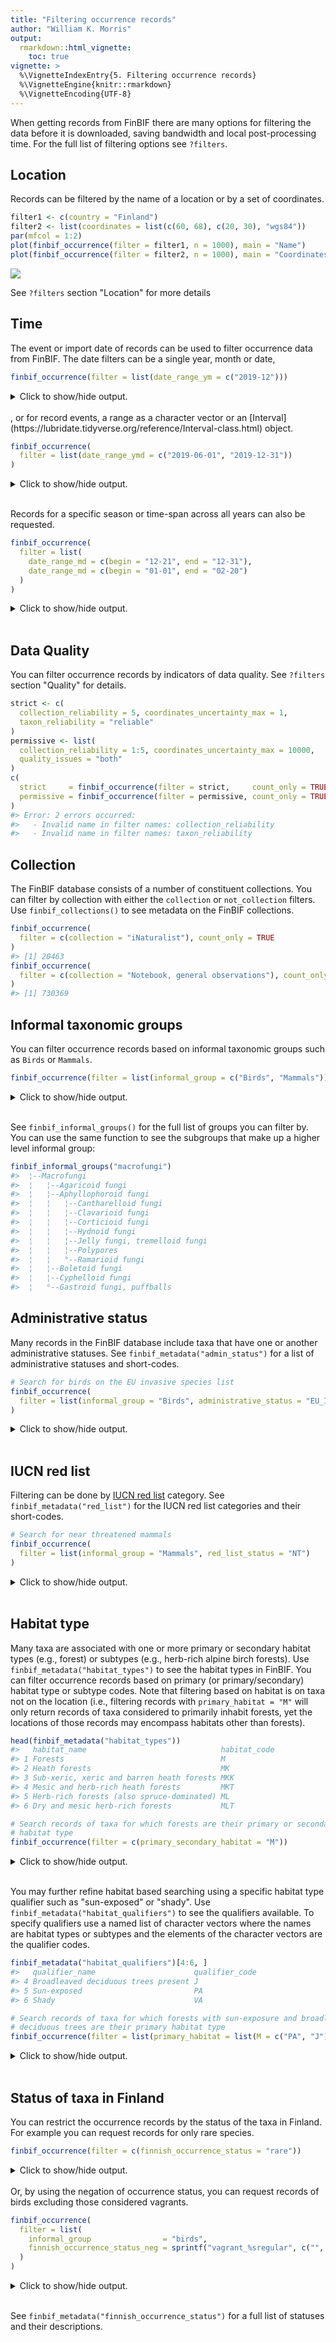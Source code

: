 ```yaml
---
title: "Filtering occurrence records"
author: "William K. Morris"
output: 
  rmarkdown::html_vignette:
    toc: true
vignette: >
  %\VignetteIndexEntry{5. Filtering occurrence records}
  %\VignetteEngine{knitr::rmarkdown}
  %\VignetteEncoding{UTF-8}
---
```



When getting records from FinBIF there are many options for filtering the data
before it is downloaded, saving bandwidth and local post-processing time. For
the full list of filtering options see `?filters`.

## Location
Records can be filtered by the name of a location or by a set of coordinates.

```r
filter1 <- c(country = "Finland")
filter2 <- list(coordinates = list(c(60, 68), c(20, 30), "wgs84"))
par(mfcol = 1:2)
plot(finbif_occurrence(filter = filter1, n = 1000), main = "Name")
plot(finbif_occurrence(filter = filter2, n = 1000), main = "Coordinates")
```

![](../man/figures/location-filter-1.png)

See `?filters` section "Location" for more details

## Time
The event or import date of records can be used to filter occurrence data from
FinBIF. The date filters can be a single year, month or date,

```r
finbif_occurrence(filter = list(date_range_ym = c("2019-12")))
```


<details closed>
<summary> Click to show/hide output. </summary>

```r

#> Records downloaded: 10
#> Records available: 9305
#> A data.frame [10 x 12]
#>               record_id      scientific_name abundance lat_wgs84 lon_wgs84           date_time
#> 1  mus.utu.fi/MY.73114…  Nowellia curvifolia  1         60.38972  22.52086 2019-12-31 12:00:00
#> 2  mus.utu.fi/MY.72933…         Viscum album  1         60.4638   22.3343  2019-12-31 12:00:00
#> 3  tun.fi/HR.3211/3713…  Bombycilla garrulus  1         60.1732   24.9521  2019-12-31 12:00:00
#> 4  tun.fi/HR.3211/3712… Columba livia domes…  1         60.16758  24.95355 2019-12-31 12:00:00
#> 5  tun.fi/HR.3211/3712… Columba livia domes…  1         60.16748  24.94759 2019-12-31 12:00:00
#> 6  tun.fi/HR.3211/3713…  Cyanistes caeruleus  1         60.16763  24.94723 2019-12-31 12:00:00
#> 7  tun.fi/HR.3211/3712…    Passer domesticus  1         60.16751  24.95001 2019-12-31 12:00:00
#> 8  tun.fi/HR.3211/3712…    Passer domesticus  1         60.16958  24.95622 2019-12-31 12:00:00
#> 9  tun.fi/HR.3211/3712…    Passer domesticus  1         60.168    24.9527  2019-12-31 12:00:00
#> 10 tun.fi/HR.3211/3713…    Perca fluviatilis  1         66.04649  26.90589 2019-12-31 12:00:00
#> ...with 0 more records and 6 more variables:
#> coordinates_uncertainty, any_issues, requires_verification, requires_identification,
#> record_reliability, record_quality

```

</details>
<br>
, or for record events, a range as a character vector or an
[Interval](https://lubridate.tidyverse.org/reference/Interval-class.html)
object.

```r
finbif_occurrence(
  filter = list(date_range_ymd = c("2019-06-01", "2019-12-31"))
)
```


<details closed>
<summary> Click to show/hide output. </summary>

```r

#> Records downloaded: 10
#> Records available: 408296
#> A data.frame [10 x 12]
#>               record_id      scientific_name abundance lat_wgs84 lon_wgs84           date_time
#> 1  mus.utu.fi/MY.73114…  Nowellia curvifolia  1         60.38972  22.52086 2019-12-31 12:00:00
#> 2  mus.utu.fi/MY.72933…         Viscum album  1         60.4638   22.3343  2019-12-31 12:00:00
#> 3  tun.fi/HR.3211/3713…  Bombycilla garrulus  1         60.1732   24.9521  2019-12-31 12:00:00
#> 4  tun.fi/HR.3211/3712… Columba livia domes…  1         60.16758  24.95355 2019-12-31 12:00:00
#> 5  tun.fi/HR.3211/3712… Columba livia domes…  1         60.16748  24.94759 2019-12-31 12:00:00
#> 6  tun.fi/HR.3211/3713…  Cyanistes caeruleus  1         60.16763  24.94723 2019-12-31 12:00:00
#> 7  tun.fi/HR.3211/3712…    Passer domesticus  1         60.16751  24.95001 2019-12-31 12:00:00
#> 8  tun.fi/HR.3211/3712…    Passer domesticus  1         60.16958  24.95622 2019-12-31 12:00:00
#> 9  tun.fi/HR.3211/3712…    Passer domesticus  1         60.168    24.9527  2019-12-31 12:00:00
#> 10 tun.fi/HR.3211/3713…    Perca fluviatilis  1         66.04649  26.90589 2019-12-31 12:00:00
#> ...with 0 more records and 6 more variables:
#> coordinates_uncertainty, any_issues, requires_verification, requires_identification,
#> record_reliability, record_quality

```

</details>
<br>

Records for a specific season or time-span across all years can also be
requested.

```r
finbif_occurrence(
  filter = list(
    date_range_md = c(begin = "12-21", end = "12-31"),
    date_range_md = c(begin = "01-01", end = "02-20")
  )
)
```


<details closed>
<summary> Click to show/hide output. </summary>

```r

#> Records downloaded: 10
#> Records available: 1495416
#> A data.frame [10 x 12]
#>               record_id      scientific_name abundance lat_wgs84 lon_wgs84           date_time
#> 1  KE.176/5e6d4dea2d0e…        Cygnus cygnus  1         61.437    23.031   2020-02-20 12:00:00
#> 2    HR.3211/38879545-U        Arctoparmelia  1         63.66888  22.54659 2020-02-20 12:00:00
#> 3    HR.3211/38883010-U Arctostaphylos uva-…  1         63.66254  22.54102 2020-02-20 12:00:00
#> 4    HR.3211/38879685-U Diploschistes scrup…  1         63.6679   22.54609 2020-02-20 12:00:00
#> 5    HR.3211/38883029-U      Empetrum nigrum  1         63.66272  22.54134 2020-02-20 12:00:00
#> 6    HR.3211/38880672-U   Juniperus communis  1         63.66396  22.55074 2020-02-20 12:00:00
#> 7    HR.3211/38879433-U      Lecanoromycetes  1         63.66931  22.54812 2020-02-20 12:00:00
#> 8    HR.3211/38879561-U      Lecanoromycetes  1         63.66892  22.54648 2020-02-20 12:00:00
#> 9    HR.3211/38879560-U      Lecanoromycetes  1         63.66892  22.54653 2020-02-20 12:00:00
#> 10   HR.3211/38879691-U      Lecanoromycetes  1         63.66788  22.54607 2020-02-20 12:00:00
#> ...with 0 more records and 6 more variables:
#> coordinates_uncertainty, any_issues, requires_verification, requires_identification,
#> record_reliability, record_quality

```

</details>
<br>

## Data Quality
You can filter occurrence records by indicators of data quality. See `?filters`
section "Quality" for details.

```r
strict <- c(
  collection_reliability = 5, coordinates_uncertainty_max = 1,
  taxon_reliability = "reliable"
)
permissive <- list(
  collection_reliability = 1:5, coordinates_uncertainty_max = 10000,
  quality_issues = "both"
)
c(
  strict     = finbif_occurrence(filter = strict,     count_only = TRUE),
  permissive = finbif_occurrence(filter = permissive, count_only = TRUE)
)
#> Error: 2 errors occurred:
#>   - Invalid name in filter names: collection_reliability
#>   - Invalid name in filter names: taxon_reliability
```

## Collection
The FinBIF database consists of a number of constituent collections. You can
filter by collection with either the `collection` or `not_collection` filters.
Use `finbif_collections()` to see metadata on the FinBIF collections.

```r
finbif_occurrence(
  filter = c(collection = "iNaturalist"), count_only = TRUE
)
#> [1] 20463
finbif_occurrence(
  filter = c(collection = "Notebook, general observations"), count_only = TRUE
)
#> [1] 730369
```

## Informal taxonomic groups
You can filter occurrence records based on informal taxonomic groups such as
`Birds` or `Mammals`.

```r
finbif_occurrence(filter = list(informal_group = c("Birds", "Mammals")))
```


<details closed>
<summary> Click to show/hide output. </summary>

```r

#> Records downloaded: 10
#> Records available: 18004003
#> A data.frame [10 x 12]
#>               record_id     scientific_name abundance lat_wgs84 lon_wgs84           date_time
#> 1  KE.176/5e9079b42d0e…      Turdus iliacus  1         65.5677   24.44429 2020-04-21 12:00:00
#> 2  KE.176/5e9079b42d0e…   Falco tinnunculus  1         65.5677   24.44429 2020-04-21 12:00:00
#> 3        JX.1110587#148 Phasianus colchicus  1         60.4088   22.20608 2020-04-21 12:00:00
#> 4         JX.1110587#82           Pica pica  7         60.4088   22.20608 2020-04-21 12:00:00
#> 5        JX.1110587#121       Ardea cinerea  1         60.4088   22.20608 2020-04-21 12:00:00
#> 6        JX.1110587#112    Larus argentatus  3         60.4088   22.20608 2020-04-21 12:00:00
#> 7        JX.1110587#115         Picus canus  1         60.4088   22.20608 2020-04-21 12:00:00
#> 8        JX.1110587#133   Linaria cannabina  2         60.4088   22.20608 2020-04-21 12:00:00
#> 9        JX.1110587#106    Mergus merganser  2         60.4088   22.20608 2020-04-21 12:00:00
#> 10       JX.1110587#151         Larus canus  2         60.4088   22.20608 2020-04-21 12:00:00
#> ...with 0 more records and 6 more variables:
#> coordinates_uncertainty, any_issues, requires_verification, requires_identification,
#> record_reliability, record_quality

```

</details>
<br>

See `finbif_informal_groups()` for the full list of groups you can filter by.
You can use the same function to see the subgroups that make up a higher
level informal group:

```r
finbif_informal_groups("macrofungi")
#>  ¦--Macrofungi                                                
#>  ¦   ¦--Agaricoid fungi                                       
#>  ¦   ¦--Aphyllophoroid fungi                                  
#>  ¦   ¦   ¦--Cantharelloid fungi                               
#>  ¦   ¦   ¦--Clavarioid fungi                                  
#>  ¦   ¦   ¦--Corticioid fungi                                  
#>  ¦   ¦   ¦--Hydnoid fungi                                     
#>  ¦   ¦   ¦--Jelly fungi, tremelloid fungi                     
#>  ¦   ¦   ¦--Polypores                                         
#>  ¦   ¦   °--Ramarioid fungi                                   
#>  ¦   ¦--Boletoid fungi                                        
#>  ¦   ¦--Cyphelloid fungi                                      
#>  ¦   °--Gastroid fungi, puffballs
```

## Administrative status
Many records in the FinBIF database include taxa that have one or another
administrative statuses. See `finbif_metadata("admin_status")` for a list of
administrative statuses and short-codes.

```r
# Search for birds on the EU invasive species list
finbif_occurrence(
  filter = list(informal_group = "Birds", administrative_status = "EU_INVSV")
)
```


<details closed>
<summary> Click to show/hide output. </summary>

```r

#> Records downloaded: 10
#> Records available: 437
#> A data.frame [10 x 12]
#>           record_id      scientific_name abundance lat_wgs84 lon_wgs84           date_time
#> 1     JX.1045316#34 Alopochen aegyptiaca  3         52.16081  4.485534 2019-10-23 13:00:00
#> 2     JX.138840#123 Alopochen aegyptiaca  4         53.36759  6.191796 2018-10-26 11:15:00
#> 3     JX.139978#214 Alopochen aegyptiaca  6         53.37574  6.207861 2018-10-23 08:30:00
#> 4      JX.139710#17 Alopochen aegyptiaca  30        52.3399   5.069133 2018-10-22 10:45:00
#> 5      JX.139645#57 Alopochen aegyptiaca  36        51.74641  4.535283 2018-10-21 13:00:00
#> 6      JX.139645#10 Alopochen aegyptiaca  3         51.74641  4.535283 2018-10-21 13:00:00
#> 7      JX.139442#16 Alopochen aegyptiaca  2         51.90871  4.53258  2018-10-20 12:10:00
#> 8   KE.8_1208123#15 Alopochen aegyptiaca  2         53.19242  5.437417 2017-10-24 11:06:00
#> 9  KE.8_1208068#101 Alopochen aegyptiaca  20        53.32081  6.192341 2017-10-23 12:15:00
#> 10  KE.8_1208068#89 Alopochen aegyptiaca  5         53.32081  6.192341 2017-10-23 12:15:00
#> ...with 0 more records and 6 more variables:
#> coordinates_uncertainty, any_issues, requires_verification, requires_identification,
#> record_reliability, record_quality

```

</details>
<br>

## IUCN red list
Filtering can be done by [IUCN red list](https://punainenkirja.laji.fi/)
category. See `finbif_metadata("red_list")` for the IUCN red list categories and
their short-codes.

```r
# Search for near threatened mammals
finbif_occurrence(
  filter = list(informal_group = "Mammals", red_list_status = "NT")
)
```


<details closed>
<summary> Click to show/hide output. </summary>

```r

#> Records downloaded: 10
#> Records available: 1658
#> A data.frame [10 x 12]
#>     record_id      scientific_name abundance lat_wgs84 lon_wgs84           date_time
#> 1    105583#7 Rangifer tarandus f…  7         63.11867  24.12289 2020-03-28 12:00:00
#> 2    102127#4 Pusa hispida botnica  1         64.66837  24.40488 2020-03-07 12:00:00
#> 3    100490#3 Rangifer tarandus f…  5         63.83774  29.16123 2020-02-29 09:18:00
#> 4  046837#113 Rangifer tarandus f…  4         64.42648  29.11431 2019-10-20 12:00:00
#> 5    055497#7 Rangifer tarandus f…  1         64.09919  29.40356 2019-09-23 12:00:00
#> 6  036556#322 Rangifer tarandus f…  1         63.79309  29.5108  2019-09-13 12:00:00
#> 7  035179#144 Rangifer tarandus f…  1         63.93649  29.59252 2019-07-26 12:00:00
#> 8    018572#4 Rangifer tarandus f…  2         63.27123  25.35634 2019-06-28 12:00:00
#> 9    018571#4 Rangifer tarandus f…  1         63.26554  25.36645 2019-06-28 12:00:00
#> 10   008788#4 Rangifer tarandus f…  4         63.03293  24.32905 2019-06-13 12:00:00
#> ...with 0 more records and 6 more variables:
#> coordinates_uncertainty, any_issues, requires_verification, requires_identification,
#> record_reliability, record_quality

```

</details>
<br>

## Habitat type
Many taxa are associated with one or more primary or secondary habitat types
(e.g., forest) or subtypes (e.g., herb-rich alpine birch forests). Use
`finbif_metadata("habitat_types")` to see the habitat types in FinBIF. You can
filter occurrence records based on primary (or primary/secondary) habitat type
or subtype codes. Note that filtering based on habitat is on taxa not on the
location (i.e., filtering records with `primary_habitat = "M"` will only return
records of taxa considered to primarily inhabit forests, yet the locations of
those records may encompass habitats other than forests).

```r
head(finbif_metadata("habitat_types"))
#>   habitat_name                              habitat_code
#> 1 Forests                                   M           
#> 2 Heath forests                             MK          
#> 3 Sub-xeric, xeric and barren heath forests MKK         
#> 4 Mesic and herb-rich heath forests         MKT         
#> 5 Herb-rich forests (also spruce-dominated) ML          
#> 6 Dry and mesic herb-rich forests           MLT
```

```r
# Search records of taxa for which forests are their primary or secondary
# habitat type
finbif_occurrence(filter = c(primary_secondary_habitat = "M"))
```


<details closed>
<summary> Click to show/hide output. </summary>

```r

#> Records downloaded: 10
#> Records available: 19741767
#> A data.frame [10 x 12]
#>               record_id      scientific_name abundance lat_wgs84 lon_wgs84           date_time
#> 1         JX.1110576#13            Aglais io  1         62.23735  27.42594 2020-04-21 12:00:00
#> 2          JX.1110576#4 Archiearis partheni…  6         62.23735  27.42594 2020-04-21 12:00:00
#> 3          JX.1110576#7    Gonepteryx rhamni  7         62.23735  27.42594 2020-04-21 12:00:00
#> 4         JX.1110576#10    Polygonia c-album  2         62.23735  27.42594 2020-04-21 12:00:00
#> 5  KE.176/5e9079b42d0e…       Aglais urticae  1         65.5677   24.44429 2020-04-21 12:00:00
#> 6  KE.176/5e9079b42d0e…       Turdus iliacus  1         65.5677   24.44429 2020-04-21 12:00:00
#> 7          JX.1110588#7            Aglais io  2         63.13815  21.56879 2020-04-21 12:00:00
#> 8          JX.1110588#4       Aglais urticae  6         63.13815  21.56879 2020-04-21 12:00:00
#> 9         JX.1110588#10    Nymphalis antiopa  1         63.13815  21.56879 2020-04-21 12:00:00
#> 10 KE.176/5e5bb8932d0e…       Aglais urticae  1         62.94     26.794   2020-04-21 12:00:00
#> ...with 0 more records and 6 more variables:
#> coordinates_uncertainty, any_issues, requires_verification, requires_identification,
#> record_reliability, record_quality

```

</details>
<br>

You may further refine habitat based searching using a specific habitat type
qualifier such as "sun-exposed" or "shady". Use
`finbif_metadata("habitat_qualifiers")` to see the qualifiers available. To
specify qualifiers use a named list of character vectors where the names are
habitat types or subtypes and the elements of the character vectors are the
qualifier codes.

```r
finbif_metadata("habitat_qualifiers")[4:6, ]
#>   qualifier_name                      qualifier_code
#> 4 Broadleaved deciduous trees present J             
#> 5 Sun-exposed                         PA            
#> 6 Shady                               VA
```

```r
# Search records of taxa for which forests with sun-exposure and broadleaved
# deciduous trees are their primary habitat type
finbif_occurrence(filter = list(primary_habitat = list(M = c("PA", "J"))))
```


<details closed>
<summary> Click to show/hide output. </summary>

```r

#> Records downloaded: 10
#> Records available: 107
#> A data.frame [10 x 12]
#>      record_id  scientific_name abundance lat_wgs84 lon_wgs84           date_time
#> 1  1012832#367 Pammene fasciana  1         60.00217  23.43591 2019-06-22 12:00:00
#> 2  1098381#487 Pammene fasciana  1         60.04555  23.31692 2019-06-19 12:00:00
#> 3   1011605#97 Pammene fasciana  1         60.50396  27.72823 2019-05-30 12:00:00
#> 4   996622#130 Pammene fasciana  3         60.00217  23.43591 2019-05-08 12:00:00
#> 5   1103286#13 Pammene fasciana  1         59.90522  23.49645 2018-05-28 12:00:00
#> 6   1011998#37 Pammene fasciana  1         59.9602   20.99521 2017-09-20 12:00:00
#> 7     155516#2 Pammene fasciana  2         60.35244  19.83238 2017-08-03 12:00:00
#> 8     155516#6 Pammene fasciana  1         60.35244  19.83238 2017-08-03 12:00:00
#> 9     155515#9 Pammene fasciana  1         60.35244  19.83238 2017-08-02 12:00:00
#> 10   161553#44 Pammene fasciana  1         60.21166  24.90204 2017-07-31 12:00:00
#> ...with 0 more records and 6 more variables:
#> coordinates_uncertainty, any_issues, requires_verification, requires_identification,
#> record_reliability, record_quality

```

</details>
<br>

## Status of taxa in Finland
You can restrict the occurrence records by the status of the taxa in Finland.
For example you can request records for only rare species.

```r
finbif_occurrence(filter = c(finnish_occurrence_status = "rare"))
```


<details closed>
<summary> Click to show/hide output. </summary>

```r

#> Records downloaded: 10
#> Records available: 261222
#> A data.frame [10 x 12]
#>             record_id      scientific_name abundance lat_wgs84 lon_wgs84           date_time
#> 1       JX.1110435#22  Conistra rubiginosa  8         60.05748  22.49088 2020-04-21 12:00:00
#> 2        JX.1110435#4 Eriogaster lanestris  2         60.05748  22.49088 2020-04-21 12:00:00
#> 3       JX.1110311#52      Acleris umbrana  1         63.00538  28.04969 2020-04-20 12:00:00
#> 4       JX.1110294#25     Stigmella aceris  1         60.21154  24.9021  2020-04-19 12:00:00
#> 5        JX.1110347#4     Archiearis notha  2         60.25712  24.73908 2020-04-19 12:00:00
#> 6        JX.1110183#7 Rhigognostis schmal…  1         61.51447  24.0233  2020-04-19 12:00:00
#> 7        JX.1110208#4   Ethmia bipunctella  1         60.44842  26.02492 2020-04-19 22:00:00
#> 8        JX.1110178#4 Eriogaster lanestris  1         60.05748  22.49088 2020-04-19 12:00:00
#> 9       JX.1109943#13  Grynocharis oblonga  1         59.98883  24.43653 2020-04-13 12:00:00
#> 10 HR.3211/41981726-U Otiorhynchus singul…  1         60.22261  24.96595 2020-04-12 12:00:00
#> ...with 0 more records and 6 more variables:
#> coordinates_uncertainty, any_issues, requires_verification, requires_identification,
#> record_reliability, record_quality

```

</details>
<br>
Or, by using the negation of occurrence status, you can request records of birds
excluding those considered vagrants.

```r
finbif_occurrence(
  filter = list(
    informal_group                = "birds",
    finnish_occurrence_status_neg = sprintf("vagrant_%sregular", c("", "ir"))
  )
)
```


<details closed>
<summary> Click to show/hide output. </summary>

```r

#> Records downloaded: 10
#> Records available: 17823645
#> A data.frame [10 x 12]
#>               record_id     scientific_name abundance lat_wgs84 lon_wgs84           date_time
#> 1  KE.176/5e9079b42d0e…      Turdus iliacus  1         65.5677   24.44429 2020-04-21 12:00:00
#> 2  KE.176/5e9079b42d0e…   Falco tinnunculus  1         65.5677   24.44429 2020-04-21 12:00:00
#> 3        JX.1110587#148 Phasianus colchicus  1         60.4088   22.20608 2020-04-21 12:00:00
#> 4         JX.1110587#82           Pica pica  7         60.4088   22.20608 2020-04-21 12:00:00
#> 5        JX.1110587#121       Ardea cinerea  1         60.4088   22.20608 2020-04-21 12:00:00
#> 6        JX.1110587#112    Larus argentatus  3         60.4088   22.20608 2020-04-21 12:00:00
#> 7        JX.1110587#115         Picus canus  1         60.4088   22.20608 2020-04-21 12:00:00
#> 8        JX.1110587#133   Linaria cannabina  2         60.4088   22.20608 2020-04-21 12:00:00
#> 9        JX.1110587#106    Mergus merganser  2         60.4088   22.20608 2020-04-21 12:00:00
#> 10       JX.1110587#151         Larus canus  2         60.4088   22.20608 2020-04-21 12:00:00
#> ...with 0 more records and 6 more variables:
#> coordinates_uncertainty, any_issues, requires_verification, requires_identification,
#> record_reliability, record_quality

```

</details>
<br>

See `finbif_metadata("finnish_occurrence_status")` for a full list of statuses
and their descriptions.
